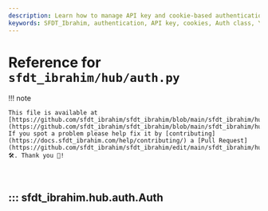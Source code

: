 ```yaml
---
description: Learn how to manage API key and cookie-based authentication in SFDT_Ibrahim with the Auth class. Step-by-step guide for effective authentication.
keywords: SFDT_Ibrahim, authentication, API key, cookies, Auth class, YOLO, API, guide
---
```


# Reference for `sfdt_ibrahim/hub/auth.py`

!!! note

    This file is available at [https://github.com/sfdt_ibrahim/sfdt_ibrahim/blob/main/sfdt_ibrahim/hub/auth.py](https://github.com/sfdt_ibrahim/sfdt_ibrahim/blob/main/sfdt_ibrahim/hub/auth.py). If you spot a problem please help fix it by [contributing](https://docs.sfdt_ibrahim.com/help/contributing/) a [Pull Request](https://github.com/sfdt_ibrahim/sfdt_ibrahim/edit/main/sfdt_ibrahim/hub/auth.py) 🛠️. Thank you 🙏!

<br>

## ::: sfdt_ibrahim.hub.auth.Auth

<br><br>
